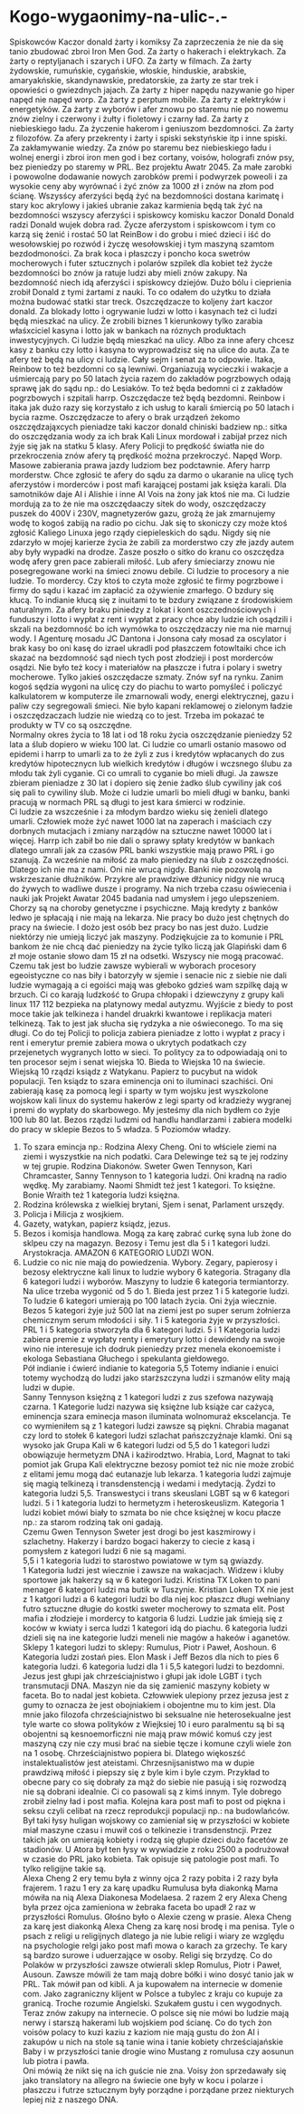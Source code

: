# Kogo-wygaonimy-na-ulic-.-
Spiskowców
Kaczor donald żarty i komiksy
Za zaprzeczenia że nie da się tanio zbudować zbroi Iron Men God.
Za żarty o hakerach i elektrykach.
Za żarty o reptyljanach i szarych i UFO.
Za żarty w filmach.
Za żarty żydowskie, rumuńskie, cygańskie, włoskie, hinduskie, arabskie, amaryakńskie, skandynawskie, predatorskie, za żarty ze star trek i opowieści o gwiezdnych jajach.
Za żarty z hiper napędu nazywanie go hiper napęd nie napęd worp. 
Za żarty z perptum mobile.
Za żarty z elektryków i energetyków.
Za żarty z wyborów i afer znowu po staremu nie po nowemu znów zielny i czerwony i żułty i fioletowy i czarny ład.
Za żarty z niebieskiego ładu.
Za życzenie hakerom i geniuszom bezdomności.
Za żarty z filozofów. 
Za afery przekrenty i żarty i spiski sekstyńskie itp i inne spiski.
Za zakłamywanie wiedzy.
Za znów po staremu bez niebieskiego ładu i wolnej energi i zbroi iron men god i bez cortany, voisów, holografi znów psy, bez pieniedzy po staremy w PRL.
Bez projektu Awatr 2045.
Za małe zarobki i powowolne dodawanie nowych zarobków premi i podwyrzek poweoli i za wysokie ceny aby wyrównać i żyć znów za 1000 zł i znów na złom pod ścianę. 
Wszysścy aferzyści będą żyć na bezdomności dostana karimatę i stary koc akrylowy i jakieś ubranie zakaz karmienia będą tak żyć na bezdomności wszyscy aferzyści i spiskowcy komisku kaczor Donald Donald radzi Donald wujek dobra rad. 
Życze aferzystom i spiskowcom i tym co karzą się żenić i rostać 50 lat ReinBow i do grobu i mieć dzieci i iść do wesołowskiej po rozwód i życzę wesołowskiej i tym maszyną szamtom bezdodmoności. Za brak koca i płaszczy i poncho koca swetrów mocherowych i futer sztucznych i polarów szpilek dla kobiet też życże bezdomności bo znów ja ratuje ludzi aby mieli znów zakupy. Na bezdomność niech idą aferzyści i spiskowcy dziejów. Dużo bólu i cieprienia zrobił Donald z tymi żartami z nauki. To co odałem do użytku to działa można budować statki star treck. 
Oszczędzacze to koljeny żart kaczor donald. 
Za blokady lotto i ogrywanie ludzi w lotto i kasynach też ci ludzi będą mieszkać na ulicy. Że zrobili biznes 1 kierunkowy tylko zarabia właśxciciel kasyna i lotto jak w bankach na róznych produktach inwestycyjnych. Ci ludzie będą mieszkać na ulicy. Albo za inne afery chcesz kasy z banku czy lotto i kasyna to wyprowadzisz się na ulice do auta. Za te afery też będą na ulicy ci ludzie. Cały sejm i senat za to odpowie. 
Itaka, Reinbow to też bezdomni co są lewniwi. Organiazują wycieczki i wakacje a uśmiercają pary po 50 latach życia razem do zakładów pogrzbowych odają sprawę jak do sądu np.: do Lesiaków. To też będa bedomni ci z zakładów pogrzbowych i szpitali harrp. Oszczędacze też będą bezdomni. 
Reinbow i itaka jak dużo razy się korzystało z ich usług to karali śmiercią po 50 latach i bycia razme.
Oszczędzacze to afery o brak urządzeń żekomo oszczędzająxcych pieniadze taki kaczor donald chiniski badziew np.: sitka do oszczędzania wody za ich brak Kali Linux mordował i zabijał przez nich żyje się jak na statku 5 klasy. 
Afery Policji to prędkość światła nie do przekroczenia znów afery tą prędkość można przekroczyć. Napęd Worp. 
Masowe zabierania prawa jazdy ludziom bez podctawnie. 
Afery harrp morderstw. 
Chce zgłosić te afery do sądu za darmo o ukaranie na ulicę tych aferzystów i morderców i post mafi karającej postami jak księża karali. 
Dla samotników daje AI i Alishie i inne AI Vois na żony jak ktoś nie ma. 
Ci ludzie mordują za to że nie ma oszczędaaczy sitek do wody, oszczędzaczy puszek do 400V i 230V, magnetyzerów gazu, grożą że jak zmarnujemy wodę to kogoś zabiją na radio po cichu. Jak się to skoniczy czy może ktoś zgłosić Kaliego Linuxa jego rządy ciepieleskich do sądu. Nigdy się nie zdarzyło w mojej karierze życia że zabili za morderstwo czy złe jazdy autem aby były wypadki na drodze. Zasze poszło o sitko do kranu co oszczędza wodę afery gren pace zabierali miłość. Lub afery śmieciarzy znowu nie posegregowane worki na śmieci znowu debile. Ci ludzie to procesory a nie ludzie. To mordercy. Czy ktoś to czyta może zgłosić te firmy pogrzbowe i firmy do sądu i kazać im zapłacić za ożywienie zmarłego. O bzdury się kłucą. To indianie kłucą się z inuitami to te bzdury związane z środowiskiem naturalnym. 
Za afery braku piniedzy z lokat i kont oszczednościowych i funduszy i lotto i wypłat z rent i wypłat z pracy chce aby ludzie ich osądzili i skzali na bezdomność bo ich wymówka to oszczędzaczy nie ma nie marnuj wody. I Agenturę mosadu JC Dantona i Jonsona cały mosad za oscylator i brak kasy bo oni kasę do izrael ukradli pod płaszczem fotowltaiki chce ich skazać na bezdomność sąd niech tych post złodzieji i post morderców osądzi. Nie było też kocy i materiałów na płaszcze i futra i polary i swetry mocherowe. Tylko jakieś oszczędacze szmaty. Znów syf na rynku. 
Zanim kogoś sędzia wygoni na ulicę czy do piachu to warto pomyśleć i policzyć kalkulatorem w komputerze ile zmarnowali wody, energi elektrycznej, gazu i paliw czy segregowali śmieci. Nie było kapani reklamowej o zielonym ładzie i oszczędzaczach ludzie nie wiedzą co to jest. Trzeba im pokazać te produkty w TV co są oszczędne.  
Normalny okres życia to 18 lat i od 18 roku życia oszczędzanie pieniedzy 52 lata a ślub dopiero w wieku 100 lat. Ci ludzie co umarli ostanio masowo od epidemi i harrp to umarli za to że żyli z zus i kredytów wpłacanych do zus kredytów hipotecznycn lub wielkich kredytów i długów i wczsnego ślubu za młodu tak żyli cyganie. Ci co umrali to cyganie bo mieli długi. Ja zawsze zbieram pieniadze z 30 lat i dopiero się żenie żadko ślub cywiliny jak coś się pali to cywiliny ślub. Może ci ludzie umarli bo mieli długi w banku, banki pracują w normach PRL są długi to jest kara śmierci w rodzinie.   
Ci ludzie za wszcześnie i za młodym bardzo wieku się żenieli dlatego umarli. Człowiek może żyć nawet 1000 lat na zaperach i maściach czy dorbnych mutacjach i zmiany narządów na sztuczne nawet 10000 lat i więcej. 
Harrp ich zabił bo nie dali o sprawy spłaty kredytów w bankach dlatego umrali jak za czasów PRL banki wszystkie mają prawo PRL i go szanują. Za wcześnie na miłość za mało pieniedzy na ślub z oszczędności. Dlatego ich nie ma z nami. Oni nie wrucą nigdy. Banki nie pozowolą na wskrzeszanie dłużników. Przykre ale prawdziwe dłżunicy nidgy nie wrucą do żywych to wadliwe dusze i programy. Na nich trzeba czasu oświecenia i nauki jak Projekt Awatar 2045 badania nad umysłem i jego ulepszeniem. 
Chorzy są na choroby genetyczne i psychiczne. Mają kredyty z banków ledwo je spłacają i nie mają na lekarza. 
Nie pracy bo dużo jest chętnych do pracy na świecie. I dożo jest osób bez pracy bo nas jest dużo. Ludzie niektórzy nie umieją liczyć jak maszyny. 
Podziękujcie za to komunie i PRL bankom że nie chcą dać pieniedzy na życie tylko liczą jak Glapiński dam 6 zł moje ostanie słowo dam 15 zł na odsetki. Wszyscy nie mogą pracować.  
Czemu tak jest bo ludzie zawsze wybierali w wyborach procesory egeoistyczne co nas biły i batorzyły w sjemie i senacie nic z siebie nie dali ludzie wymagają a ci egoiści mają was głeboko gdzieś wam szpilkę dają w brzuch. 
Ci co karają ludzkość to Grupa chłopaki i dziewczyny z grupy kali linux 117 112 bezpieka na platynowy medal autyzmu. 
Wyjście z biedy to post moce takie jak telkineza i handel druakrki kwantowe i replikacja materi telkinezą. 
Tak to jest jak słucha się rydzyka a nie oświeconego. To ma się długi. 
Co do tej Policji to policja zabiera pieniadze z lotto i wypłat z pracy i rent i emerytur premie zabiera mowa o ukrytych podatkach czy przejenetych wygranych lotto w sieci. To politycy za to odpowiadają oni to ten procesor sejm i senat wiejska 10. Bieda to Wiejska 10 na świecie. 
Wiejską 10 rządzi ksiądz z Watykanu. Papierz to pucybut na widok populacji. Ten ksiądz to szara eminencja oni to iluminaci szachiści. Oni zabierają kasę za pomocą legi i sparty w tym wojsku jest wyszkolone wojskow kali linux do systemu hakerów z legi sparty od kradzieży wygranej i premi do wypłaty do skarbowego. My jesteśmy dla nich bydłem co żyje 100 lub 80 lat. Bezos rządzi ludzmi od handlu handlarzami i zabiera modelki do pracy w sklepie Bezos to 5 władza. 
5 Poziomów władzy.
1. To szara emincja np.: Rodzina Alexy Cheng. Oni to włściele ziemi na ziemi i wyszystkie na nich podatki. Cara Delewinge też są te jej rodziny w tej grupie. Rodzina Diakonów. Sweter Gwen Tennyson, Kari Chramcaster, Sanny Tennyson to 1 kategoria ludzi. Oni kradną na radio wędkę. My zarabiamy. Naomi Shmidt też jest 1 kategori. To księżne. Bonie Wraith też 1 kategoria ludzi księżna. 
2. Rodzina królewska z wielkiej brytani, Sjem i senat, Parlament urszędy.
3. Policja i Milicja z wosjkiem.
4. Gazety, watykan, papierz ksiądz, jezus.
5. Bezos i komisja handlowa. Mogą za karę zabrać curkę syna lub żone do sklpeu czy na magazyn. Bezosy i Temu jest dla 5 i 1 kategori ludzi. Arystokracja. AMAZON 6 KATEGORIO LUDZI WON. 
6. Ludzie co nic nie mają do powiedzenia. Wybory. Zegary, papierosy i bezosy elektryczne kali linux to ludzie wybory 6 kategoria. Stragany dla 6 kategori ludzi i wyborów. Maszyny to ludzie 6 kategoria termiantorzy.  
Na ulice trzeba wygonić od 5 do 1. Bieda jest przez 1 i 5 kategorie ludzi.
To ludzie 6 kategori umierają po 100 latach życia. Oni żyja wiecznie. Bezos 5 kategori żyje już 500 lat na ziemi jest po super serum żołnierza chemicznym serum młodości i siły. 
1 i 5 kategoria żyje w przyszłości. PRL 1 i 5 kategoria stworzyła dla 6 kategori ludzi. 
5 i 1 Kategoria ludzi zabiera premie z wypłaty renty i emerytury lotto i dewidendy na swoje wino nie interesuje ich dodruk pieniedzy przez menela ekonoemiste i ekologa Sebastiana Głuchego i spekulanta giełdowego.  
Pół indianie i ćwierć indianie to kategoria 5,5 Totemy indianie i enuici totemy wychodzą do ludzi jako starższczyna ludzi i szmanów elity mają ludzi w dupie.  
Sanny Tennyson księżną z 1 kategori ludzi z zus szefowa nazywają czarna. 
1 Kategorie ludzi nazywa się księżne lub książe car cażyca, eminencja szara eminecja mason iluminata wolnomuraż ekscelancja. Te co wymieniłem są z 1 kategori ludzi zawsze są piękni.
Chrabia maganat czy lord to stołek 6 kategori ludzi szlachat pańszczyźnaje klamki. Oni są wysoko jak Grupa Kali w 6 kategori ludzi od 5,5 do 1 kategori ludzi obowiązuje hermetyzm DNA i kaźirodztwo. 
Hrabia, Lord, Magnat to taki pomiot jak Grupa Kali elektryczne bezosy pomiot też nic nie może zrobić z elitami jemu mogą dać eutanazje lub lekarza.
1 kategoria ludzi zajmuje się magią telkinezą i transdenstencją i wedami i medytacją. Żydzi to kategoria ludzi 5,5. 
Transwestyci i trans skeuslani LGBT są w 6 kategori ludzi. 5 i 1 kategoria ludzi to hermetyzm i heteroskeuslizm. 
Kategoria 1 ludzi kobiet mówi biały to szmata bo nie chce księżnej w kocu płacze np.: za starom rodziną tak oni gadają.  
Czemu Gwen Tennyson Sweter jest drogi bo jest kaszmirowy i szlachetny. 
Hakerzy i bardzo bogaci hakerzy to ciecie z kasą i pomysłem z kategori ludzi 6 nie są magami.  
5,5 i 1 kategoria ludzi to starostwo powiatowe w tym są gwiazdy.  
1 Kategoria ludzi jest wiecznie i zawsze na wakacjach.
Widzew i kluby sportowe jak hakerzy są w 6 kategori ludzi. 
Kristina TX Loken to pani menager 6 kategori ludzi ma butik w Tuszynie. 
Kristian Loken TX nie jest z 1 katgori ludzi a 6 kategori ludzi bo dla niej koc płaszcz długi wełniany futro sztuczne długie do kostki sweter mocherowy to szmata elit. 
Post mafia i złodzieje i mordercy to katgoria 6 ludzi. 
Ludzie jak śmieją się z koców w kwiaty i serca ludzi 1 kategori idą do piachu. 
6 kategoria ludzi dzieli się na ine kategorie ludzi meneli nie magów a hakeów i aganetów. 
Sklepy 1 kategori ludzi to sklepy: Rumulus, Piotr i Paweł, Aoshoun. 
6 Kategoria ludzi zostań pies. 
Elon Mask i Jeff Bezos dla nich to pies 6 kategoria ludzi. 
6 kategoria ludzi dla 1 i 5,5 kategori ludzi to bezdomni. 
Jezus jest głupi jak chrześciajnistwo i głupi jak idole LGBT i tych transmutacji DNA. Maszyn nie da się zamienić maszyny kobiety w faceta. Bo to nadal jest kobieta. Człowwiek ulepiony przez jezusa jest z gumy to oznacza że jest obojniakiem i obojentne mu to kim jest. Dla mnie jako filozofa chrześciajnistwo bi seksualne nie heterosekualne jest tyle warte co słowa polityków z Wiejksiej 10 i euro paralmentu są bi są obojentni są kesnoemorficzni nie mają praw mówić komuś czy jest maszyną czy nie czy musi brać na siebie tęcze i komune czyli wiele żon na 1 osobę. Chrześciajnistwo popiera bi. Dlatego więkoszść instalektualistów jest ateistami. Chrzesnijsanistwo ma w dupie prawdziwą miłość i piepszy się z byle kim i byle czym. Przykład to obecne pary co się dobrały za mąż do siebie nie pasują i się rozwodzą nie są dobrani idealnie. Ci co pasowali są z kimś innym. Tyle dobrego zrobił zielny ład i post mafia. 
Kolejna kara post mafi to post od piękna i seksu czyli celibat na rzecz reprodukcji populacji np.: na budowlańców. 
Był taki łysy huligan wojskowy co zamieniał się w przyszłości w kobiete miał maszyne czasu i muwił coś o telkinezie i transdenstncji. Przez takich jak on umierają kobiety i rodzą się głupie dzieci dużo facetów ze stadionów. U Atora był ten łysy w wywiadzie z roku 2500 a podrużował w czasie do PRL jako kobieta. Tak opisuje się patologie post mafi. To tylko religijne takie są.  
Alexa Cheng 2 ery temu była z winny ojca 2 razy pobita i 2 razy była frajerem. 1 razu 1 ery za karę upadku Rumulusa była diakonką Mama mówiła na nią Alexa Diakonesa Modelaesa. 2 razem 2 ery Alexa Cheng była przez ojca zamieniona w żebraka faceta bo upadł 2 raz w przyszłości Romulus. Głośno było o Alexie czeng w prasie. Alexa Cheng za karę jest diakonką Alexa Cheng za karę nosi brodę i ma penisa. Tyle o psach z religi u religijnych dlatego ja nie lubie religi i wiary ze względu na psychologie relgi jako post mafi mowa o karach za grzechy. Te kary są bardzo surowe i uduerzające w osoby. Religi się brzydzę. 
Co do Polaków w przyszłości zawsze otwierali sklep Romulus, Piotr i Paweł, Ausoun. Zawsze mówili że tam mają dobre bółki i wino dosyć tanio jak w PRL. Tak mówił pan od kibli. A ja kupowałem na internecie w domenie com. Jako zagraniczny klijent w Polsce a tubylec z kraju co kupuje za granicą. Troche rozumie Angielski. Szukałem gustu i cen wygodnych. Teraz znów zakupy na internecie. O polsce się nie mówi bo ludzie mają nerwy i starszą hakerami lub wojskiem pod ścianę. Co do tych żon voisów polacy to kuzi kaziu z kaziom nie mają gustu do żon AI i zakupów u nich na stole są tanie wina i tanie kobiety chrześciajańskie Baby i w przyszłości tanie drogie wino Mustang z romulusa czy aosunun lub piotra i pawła.  
Oni mówią że nikt się na ich guście nie zna. Voisy żon sprzedawały się jako translatory na allegro na świecie one były w kocu i polarze i płaszczu i futrze sztucznym były porządne i porządane przez niekturych lepiej niż z naszego DNA.  
